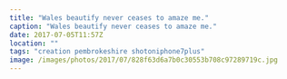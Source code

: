 ```yaml
---
title: "Wales beautify never ceases to amaze me."
caption: "Wales beautify never ceases to amaze me."
date: 2017-07-05T11:57Z
location: ""
tags: "creation pembrokeshire shotoniphone7plus"
image: /images/photos/2017/07/828f63d6a7b0c30553b708c97289719c.jpg
---
```

